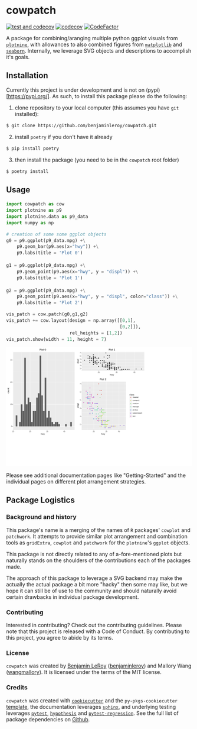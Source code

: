 # cowpatch


[![test and codecov](https://github.com/benjaminleroy/cowpatch/actions/workflows/ci.yml/badge.svg)](https://github.com/benjaminleroy/cowpatch/actions/workflows/ci.yml)
[![codecov](https://codecov.io/gh/benjaminleroy/cowpatch/branch/main/graph/badge.svg?token=QM5G5WV7AE)](https://codecov.io/gh/benjaminleroy/cowpatch)
[![CodeFactor](https://www.codefactor.io/repository/github/benjaminleroy/cowpatch/badge)](https://www.codefactor.io/repository/github/benjaminleroy/cowpatch)

A package for combining/aranging multiple python ggplot visuals from [`plotnine`](https://plotnine.readthedocs.io/en/stable/), with allowances to also combined figures from [`matplotlib`](https://matplotlib.org/) and [`seaborn`](https://seaborn.pydata.org/). Internally, we leverage SVG objects and descriptions to accomplish it's goals.

## Installation

Currently this project is under development and is not on
(pypi)[https://pypi.org/]. As such, to install this package please do the
following:

1. clone repository to your local computer (this assumes you have `git`
installed):

```bash
$ git clone https://github.com/benjaminleroy/cowpatch.git
```

2. install `poetry` if you don't have it already
```bash
$ pip install poetry
```

3. then install the package (you need to be in the `cowpatch` root folder)
```bash
$ poetry install
```

## Usage

```python
import cowpatch as cow
import plotnine as p9
import plotnine.data as p9_data
import numpy as np
```

```python
# creation of some some ggplot objects
g0 = p9.ggplot(p9_data.mpg) +\
    p9.geom_bar(p9.aes(x="hwy")) +\
    p9.labs(title = 'Plot 0')

g1 = p9.ggplot(p9_data.mpg) +\
    p9.geom_point(p9.aes(x="hwy", y = "displ")) +\
    p9.labs(title = 'Plot 1')

g2 = p9.ggplot(p9_data.mpg) +\
    p9.geom_point(p9.aes(x="hwy", y = "displ", color="class")) +\
    p9.labs(title = 'Plot 2')
```

```python
vis_patch = cow.patch(g0,g1,g2)
vis_patch += cow.layout(design = np.array([[0,1],
                                           [0,2]]),
                        rel_heights = [1,2])
vis_patch.show(width = 11, height = 7)
```
<!-- TODO: make sure this updates when we correct the image size problem
and when we auto-select the size-->
![cowpatch example](images/readme.svg)

Please see additional documentation pages like "Getting-Started" and the
individual pages on different plot arrangement strategies.

## Package Logistics

### Background and history

This package's name is a merging of the names of `R` packages' `cowplot` and `patchwork`. It attempts to provide similar plot arrangement and combination tools as `gridExtra`, `cowplot` and `patchwork` for the `plotnine`'s `ggplot` objects.

This package is not directly related to any of a-fore-mentioned plots but naturally stands on the shoulders of the contributions each of the packages made.

The approach of this package to leverage a SVG backend may make the actually the actual package a bit more "hacky" then some may like, but we hope it can still be of use to the community and should naturally avoid certain drawbacks in individual package development.


### Contributing

Interested in contributing? Check out the contributing guidelines. Please note that this project is released with a Code of Conduct. By contributing to this project, you agree to abide by its terms.

### License

`cowpatch` was created by [Benjamin LeRoy](https://benjaminleroy.github.io/) ([benjaminleroy](https://github.com/benjaminleroy)) and Mallory Wang ([wangmallory](https://github.com/wangmallory)). It is licensed under the terms of the MIT license.

### Credits

`cowpatch` was created with [`cookiecutter`](https://cookiecutter.readthedocs.io/en/latest/) and the `py-pkgs-cookiecutter` [template](https://github.com/py-pkgs/py-pkgs-cookiecutter), the documentation leverages [`sphinx`](https://www.sphinx-doc.org/en/master/), and underlying testing leverages [`pytest`](https://docs.pytest.org/en/7.0.x/), [`hypothesis`](https://hypothesis.readthedocs.io/en/latest/) and [`pytest-regression`](https://pytest-regressions.readthedocs.io/en/latest/overview.html). See the full list of package dependencies on [Github](https://github.com/benjaminleroy/cowpatch/blob/main/pyproject.toml).

